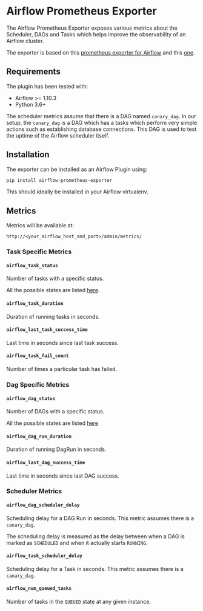 # Airflow Prometheus Exporter

The Airflow Prometheus Exporter exposes various metrics about the Scheduler, DAGs and Tasks which helps improve the
observability of an Airflow cluster.

The exporter is based on this [prometheus exporter for Airflow](https://github.com/epoch8/airflow-exporter) and this [one](https://github.com/robinhood/airflow-prometheus-exporter).

## Requirements

The plugin has been tested with:

- Airflow >= 1.10.3
- Python 3.6+

The scheduler metrics assume that there is a DAG named `canary_dag`. In our setup, the `canary_dag` is a DAG which has a
tasks which perform very simple actions such as establishing database connections. This DAG is used to test the uptime
of the Airflow scheduler itself.

## Installation

The exporter can be installed as an Airflow Plugin using:

```bash
pip install airflow-prometheus-exporter
```

This should ideally be installed in your Airflow virtualenv.

## Metrics

Metrics will be available at:

`http://<your_airflow_host_and_port>/admin/metrics/`

### Task Specific Metrics

#### `airflow_task_status`

Number of tasks with a specific status.

All the possible states are listed [here](https://github.com/apache/airflow/blob/master/airflow/utils/state.py#L46).

#### `airflow_task_duration`

Duration of running tasks in seconds.

#### `airflow_last_task_success_time`

Last time in seconds since last task success.

#### `airflow_task_fail_count`

Number of times a particular task has failed.

### Dag Specific Metrics

#### `airflow_dag_status`

Number of DAGs with a specific status.

All the possible states are listed [here](https://github.com/apache/airflow/blob/master/airflow/utils/state.py#L59)

#### `airflow_dag_run_duration`

Duration of running DagRun in seconds.

#### `airflow_last_dag_success_time`

Last time in seconds since last DAG success.

### Scheduler Metrics

#### `airflow_dag_scheduler_delay`

Scheduling delay for a DAG Run in seconds. This metric assumes there is a `canary_dag`.

The scheduling delay is measured as the delay between when a DAG is marked as `SCHEDULED` and when it actually starts
`RUNNING`.

#### `airflow_task_scheduler_delay`

Scheduling delay for a Task in seconds. This metric assumes there is a `canary_dag`.

#### `airflow_num_queued_tasks`

Number of tasks in the `QUEUED` state at any given instance.
